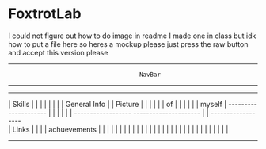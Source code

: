 # FoxtrotLab
I could not figure out how to do image in readme I made one in class but idk how to put a file here so heres a mockup
please just press the raw button and accept this version please


--------------------------------------------------------------------------------------------------------------------
                                         NavBar
--------------------------------------------------------------------------------------------------------------------

---------------------       ----------------------------------------------------------------      ------------------
|    Skills         |       |                                                              |      |                |
|                   |       |                   General Info                               |      |  Picture       |
|                   |       |                                                              |      |       of       |
|                   |       |                                                              |      |     myself     |
---------------------       |                                                              |      |                |
                            |                                                              |      ------------------
---------------------       |                                                              |      ------------------    
|    Links          |       |                                                              |      |  achuevements  |
|                   |       |                                                              |      |                |
|                   |       |                                                              |      |                |
|                   |       |                                                              |      |                |
|                   |       |                                                              |      |                |
|                   |       |                                                              |      |                |
---------------------       ----------------------------------------------------------------      ------------------
